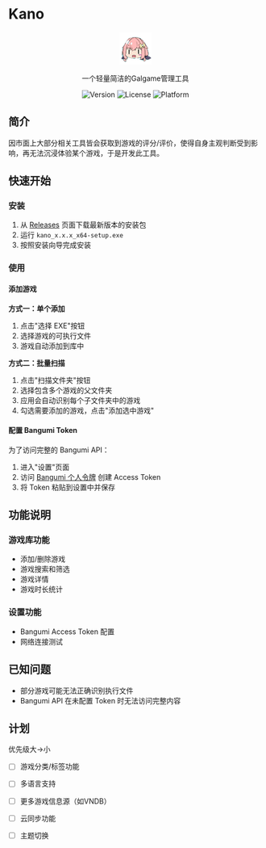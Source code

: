 # Kano

<div align="center">
  <img src="src-tauri/icons/128x128.png" alt="Kano Logo" width="64" height="64">
  
  一个轻量简洁的Galgame管理工具
  
  ![Version](https://img.shields.io/badge/version-0.1.0-blue)
  ![License](https://img.shields.io/badge/license-MIT-green)
  ![Platform](https://img.shields.io/badge/platform-Windows-lightgrey)
</div>

##  简介
因市面上大部分相关工具皆会获取到游戏的评分/评价，使得自身主观判断受到影响，再无法沉浸体验某个游戏，于是开发此工具。

##  快速开始

### 安装

1. 从 [Releases](https://github.com/shiodd/testGalManager/releases) 页面下载最新版本的安装包
2. 运行 `kano_x.x.x_x64-setup.exe`
3. 按照安装向导完成安装

### 使用

#### 添加游戏

**方式一：单个添加**
1. 点击"选择 EXE"按钮
2. 选择游戏的可执行文件
3. 游戏自动添加到库中

**方式二：批量扫描**
1. 点击"扫描文件夹"按钮
2. 选择包含多个游戏的父文件夹
3. 应用会自动识别每个子文件夹中的游戏
4. 勾选需要添加的游戏，点击"添加选中游戏"

#### 配置 Bangumi Token

为了访问完整的 Bangumi API：

1. 进入"设置"页面
2. 访问 [Bangumi 个人令牌](https://next.bgm.tv/demo/access-token) 创建 Access Token
3. 将 Token 粘贴到设置中并保存


## 功能说明

### 游戏库功能

- 添加/删除游戏
- 游戏搜索和筛选
- 游戏详情
- 游戏时长统计

### 设置功能

- Bangumi Access Token 配置
- 网络连接测试


## 已知问题

- 部分游戏可能无法正确识别执行文件
- Bangumi API 在未配置 Token 时无法访问完整内容

## 计划

优先级大→小
- [ ] 游戏分类/标签功能
- [ ] 多语言支持
- [ ] 更多游戏信息源（如VNDB）
- [ ] 云同步功能
- [ ] 主题切换


